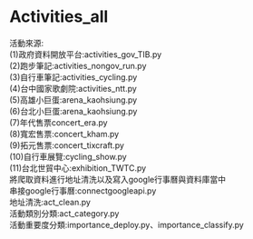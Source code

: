 # Activities_all
活動來源:  
(1)政府資料開放平台:activities_gov_TIB.py  
(2)跑步筆記:activities_nongov_run.py  
(3)自行車筆記:activities_cycling.py  
(4)台中國家歌劇院:activities_ntt.py  
(5)高雄小巨蛋:arena_kaohsiung.py  
(6)台北小巨蛋:arena_kaohsiung.py  
(7)年代售票concert_era.py  
(8)寬宏售票:concert_kham.py  
(9)拓元售票:concert_tixcraft.py  
(10)自行車展覽:cycling_show.py  
(11)台北世貿中心:exhibition_TWTC.py  
將爬取資料進行地址清洗以及寫入google行事曆與資料庫當中  
串接google行事曆:connectgoogleapi.py  
地址清洗:act_clean.py  
活動類別分類:act_category.py  
活動重要度分類:importance_deploy.py、importance_classify.py  
